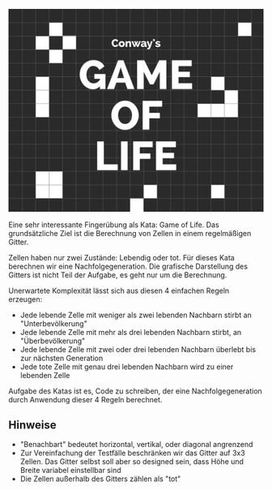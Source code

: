 ![Gospers_glider_gun.gif](gameoflife.png)

Eine sehr interessante Fingerübung als Kata: Game of Life.
Das grundsätzliche Ziel ist die Berechnung von Zellen in einem regelmäßigen Gitter.

Zellen haben nur zwei Zustände: Lebendig oder tot. Für dieses Kata berechnen wir eine Nachfolgegeneration. Die grafische Darstellung des Gitters ist nicht Teil der Aufgabe, es geht nur um die Berechnung.



Unerwartete Komplexität lässt sich aus diesen 4 einfachen Regeln erzeugen:

* Jede lebende Zelle mit weniger als zwei lebenden Nachbarn stirbt an "Unterbevölkerung"
* Jede lebende Zelle mit mehr als drei lebenden Nachbarn stirbt, an "Überbevölkerung"
* Jede lebende Zelle mit zwei oder drei lebenden Nachbarn überlebt bis zur nächsten Generation
* Jede tote Zelle mit genau drei lebenden Nachbarn wird zu einer lebenden Zelle

Aufgabe des Katas ist es, Code zu schreiben, der eine Nachfolgegeneration durch Anwendung dieser 4 Regeln berechnet.

## Hinweise
* "Benachbart" bedeutet horizontal, vertikal, oder diagonal angrenzend
* Zur Vereinfachung der Testfälle beschränken wir das Gitter auf 3x3 Zellen. Das Gitter selbst soll aber so designed sein, dass Höhe und Breite variabel einstellbar sind
* Die Zellen außerhalb des Gitters zählen als "tot" 
